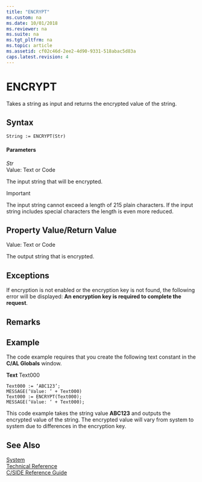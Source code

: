 ```yaml
---
title: "ENCRYPT"
ms.custom: na
ms.date: 10/01/2018
ms.reviewer: na
ms.suite: na
ms.tgt_pltfrm: na
ms.topic: article
ms.assetid: cf02c46d-2ee2-4d90-9331-518abac5d83a
caps.latest.revision: 4
---
```

# ENCRYPT
Takes a string as input and returns the encrypted value of the string.  

## Syntax  

```  
String := ENCRYPT(Str)  
```  

#### Parameters  
 *Str*  
 Value: Text or Code  

 The input string that will be encrypted.  

> [!IMPORTANT]  
>  The input string cannot exceed a length of 215 plain characters. If the input string includes special characters the length is even more reduced.  

## Property Value/Return Value  
 Value: Text or Code  

 The output string that is encrypted.  

## Exceptions  
 If encryption is not enabled or the encryption key is not found, the following error will be displayed: **An encryption key is required to complete the request**.  

## Remarks  

## Example  
 The code example requires that you create the following text constant in the **C/AL Globals** window.  

 **Text** Text000  

```  
Text000 := ‘ABC123’;  
MESSAGE(‘Value: ‘ + Text000)  
Text000 := ENCRYPT(Text000);  
MESSAGE(‘Value: ‘ + Text000);  
```  

 This code example takes the string value **ABC123** and outputs the encrypted value of the string. The encrypted value will vary from system to system due to differences in the encryption key.  

## See Also  
 [System](System.md)   
 [Technical Reference](Technical-Reference.md)   
 [C/SIDE Reference Guide](C-SIDE-Reference-Guide.md)
